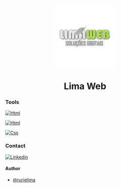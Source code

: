 <div align="center">

  <img src="img/limaweblogonew.png" alt="Logo lima web" width="200">

# Lima Web

</div>

### Tools

[![Html](https://img.shields.io/badge/Js-yellow)](https://developer.mozilla.org/es/docs/Web/JavaScript)

[![Html](https://img.shields.io/badge/Html-red)](https://developer.mozilla.org/es/docs/Web/CSS)

[![Css](https://img.shields.io/badge/Css-blue)](https://developer.mozilla.org/es/docs/Web/HTML)


### Contact

[![Linkedin](https://img.shields.io/badge/LinkedIn-0077B5?style=for-the-badge&logo=linkedin&logoColor=white)](https://www.linkedin.com/in/rurie-lima/)

#### Author

- [@rurielima](https://www.github.com/RurieLima)